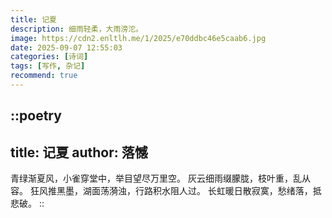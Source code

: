 ```yaml
---
title: 记夏
description: 细雨轻柔，大雨滂沱。
image: https://cdn2.enltlh.me/1/2025/e70ddbc46e5caab6.jpg
date: 2025-09-07 12:55:03
categories: [诗词]
tags: [写作, 杂记]
recommend: true
---
```


::poetry
---
title: 记夏
author: 落憾
---
青绿渐夏风，小雀穿堂中，举目望尽万里空。
灰云细雨缀朦胧，枝叶重，乱从容。
狂风推黑墨，湖面荡漪浊，行路积水阻人过。
长虹暖日散寂寞，愁绪落，抵悲破。
::